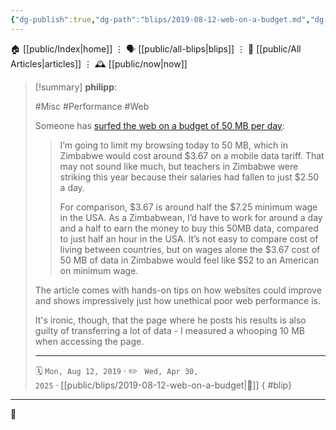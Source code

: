 ```yaml
---
{"dg-publish":true,"dg-path":"blips/2019-08-12-web-on-a-budget.md","dg-permalink":"2019/08/12/web-on-a-budget/","permalink":"/2019/08/12/web-on-a-budget/","title":"philipp @ 2019-08-12"}
---
```



<div class="transclusion internal-embed is-loaded"><div class="markdown-embed">




🏠 [[public/Index\|home]]  ⋮ 🗣️ [[public/all-blips\|blips]] ⋮  📝 [[public/All Articles\|articles]]  ⋮ 🕰️ [[public/now\|now]]


</div></div>


> [!summary] **philipp**:
>
> #Misc #Performance #Web
>
> Someone has [surfed the web on a budget of 50 MB per day](https://www.smashingmagazine.com/2019/07/web-on-50mb-budget/):
>
> > I’m going to limit my browsing today to 50 MB, which in Zimbabwe would cost around $3.67 on a mobile data tariff. That may not sound like much, but teachers in Zimbabwe were striking this year because their salaries had fallen to just $2.50 a day.
> >
> > For comparison, $3.67 is around half the $7.25 minimum wage in the USA. As a Zimbabwean, I’d have to work for around a day and a half to earn the money to buy this 50MB data, compared to just half an hour in the USA. It’s not easy to compare cost of living between countries, but on wages alone the $3.67 cost of 50 MB of data in Zimbabwe would feel like $52 to an American on minimum wage.
>
> The article comes with hands-on tips on how websites could improve and shows impressively just how unethical poor web performance is.
>
> It's ironic, though, that the page where he posts his results is also guilty of transferring a lot of data - I measured a whooping 10 MB when accessing the page.
> - - -
>
> 🗓️ <code>Mon, Aug 12, 2019</code>  · ✏️ <code> Wed, Apr 30, 2025</code>  · [[public/blips/2019-08-12-web-on-a-budget\|🔗]]
{ #blip}


- - -

 👾
